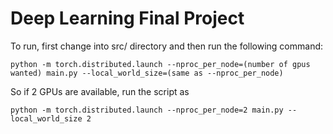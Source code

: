 # Deep Learning Final Project
To run, first change into src/ directory and then run the following command:
 
  `python -m torch.distributed.launch --nproc_per_node=(number of gpus wanted) main.py --local_world_size=(same as --nproc_per_node)`
  
So if 2 GPUs are available, run the script as

  `python -m torch.distributed.launch --nproc_per_node=2 main.py --local_world_size 2`
